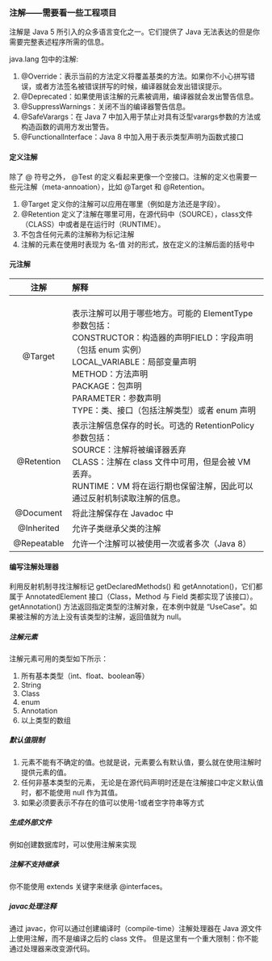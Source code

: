 ### 注解——需要看一些工程项目
注解是 Java 5 所引入的众多语言变化之一。它们提供了 Java 无法表达的但是你需要完整表述程序所需的信息。

java.lang 包中的注解:
1. @Override：表示当前的方法定义将覆盖基类的方法。如果你不小心拼写错误，或者方法签名被错误拼写的时候，编译器就会发出错误提示。
2. @Deprecated：如果使用该注解的元素被调用，编译器就会发出警告信息。
3. @SuppressWarnings：关闭不当的编译器警告信息。
4. @SafeVarargs：在 Java 7 中加入用于禁止对具有泛型varargs参数的方法或构造函数的调用方发出警告。
5. @FunctionalInterface：Java 8 中加入用于表示类型声明为函数式接口

#### 定义注解
除了 @ 符号之外， @Test 的定义看起来更像一个空接口。注解的定义也需要一些元注解（meta-annoation），比如 @Target 和 @Retention。
1. @Target 定义你的注解可以应用在哪里（例如是方法还是字段）。
2. @Retention 定义了注解在哪里可用，在源代码中（SOURCE），class文件（CLASS）中或者是在运行时（RUNTIME）。
3. 不包含任何元素的注解称为标记注解
4. 注解的元素在使用时表现为 名-值 对的形式，放在定义的注解后面的括号中

#### 元注解
|注解|解释|
|:---:|:---|
|@Target|<br>表示注解可以用于哪些地方。可能的 ElementType 参数包括：<br>CONSTRUCTOR：构造器的声明FIELD：字段声明（包括 enum 实例）<br>LOCAL_VARIABLE：局部变量声明<br>METHOD：方法声明<br>PACKAGE：包声明<br>PARAMETER：参数声明<br>TYPE：类、接口（包括注解类型）或者 enum 声明|
|@Retention|表示注解信息保存的时长。可选的 RetentionPolicy 参数包括：<br>SOURCE：注解将被编译器丢弃<br>CLASS：注解在 class 文件中可用，但是会被 VM 丢弃。<br>RUNTIME：VM 将在运行期也保留注解，因此可以通过反射机制读取注解的信息。|
|@Document|将此注解保存在 Javadoc 中|
|@Inherited|允许子类继承父类的注解|
|@Repeatable|允许一个注解可以被使用一次或者多次（Java 8）|

#### 编写注解处理器
利用反射机制寻找注解标记
getDeclaredMethods() 和 getAnnotation()，它们都属于 AnnotatedElement 接口（Class，Method 与 Field 类都实现了该接口）。
getAnnotation() 方法返回指定类型的注解对象，在本例中就是 “UseCase”。如果被注解的方法上没有该类型的注解，返回值就为 null。

##### 注解元素
注解元素可用的类型如下所示：
1. 所有基本类型（int、float、boolean等）
2. String
3. Class
4. enum
5. Annotation
6. 以上类型的数组

##### 默认值限制
1. 元素不能有不确定的值。也就是说，元素要么有默认值，要么就在使用注解时提供元素的值。
2. 任何非基本类型的元素， 无论是在源代码声明时还是在注解接口中定义默认值时，都不能使用 null 作为其值。
3. 如果必须要表示不存在的值可以使用-1或者空字符串等方式

##### 生成外部文件
例如创建数据库时，可以使用注解来实现


##### 注解不支持继承
你不能使用 extends 关键字来继承 @interfaces。


##### javac处理注释
通过 javac，你可以通过创建编译时（compile-time）注解处理器在 Java 源文件上使用注解，而不是编译之后的 class 文件。
但是这里有一个重大限制：你不能通过处理器来改变源代码。

